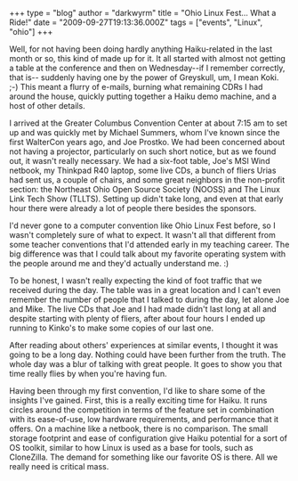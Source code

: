 +++
type = "blog"
author = "darkwyrm"
title = "Ohio Linux Fest... What a Ride!"
date = "2009-09-27T19:13:36.000Z"
tags = ["events", "Linux", "ohio"]
+++

Well, for not having been doing hardly anything Haiku-related in the last month or so, this kind of made up for it. It all started with almost not getting a table at the conference and then on Wednesday--if I remember correctly, that is-- suddenly having one by the power of Greyskull, um, I mean Koki. ;-) This meant a flurry of e-mails, burning what remaining CDRs I had around the house, quickly putting together a Haiku demo machine, and a host of other details.

I arrived at the Greater Columbus Convention Center at about 7:15 am to set up and was quickly met by Michael Summers, whom I've known since the first WalterCon years ago, and Joe Prostko. We had been concerned about not having a projector, particularly on such short notice, but as we found out, it wasn't really necessary. We had a six-foot table, Joe's MSI Wind netbook, my Thinkpad R40 laptop, some live CDs, a bunch of fliers Urias had sent us, a couple of chairs, and some great neighbors in the non-profit section: the Northeast Ohio Open Source Society (NOOSS) and The Linux Link Tech Show (TLLTS). Setting up didn't take long, and even at that early hour there were already a lot of people there besides the sponsors.
<!--break-->
I'd never gone to a computer convention like Ohio Linux Fest before, so I wasn't completely sure of what to expect. It wasn't all that different from some teacher conventions that I'd attended early in my teaching career. The big difference was that I could talk about my favorite operating system with the people around me and they'd actually understand me. :)

To be honest, I wasn't really expecting the kind of foot traffic that we received during the day. The table was in a great location and I can't even remember the number of people that I talked to during the day, let alone Joe and Mike. The live CDs that Joe and I had made didn't last long at all and despite starting with plenty of fliers, after about four hours I ended up running to Kinko's to make some copies of our last one.

After reading about others' experiences at similar events, I thought it was going to be a long day. Nothing could have been further from the truth. The whole day was a blur of talking with great people. It goes to show you that time really flies by when you're having fun.

Having been through my first convention, I'd like to share some of the insights I've gained. First, this is a really exciting time for Haiku. It runs circles around the competition in terms of the feature set in combination with its ease-of-use, low hardware requirements, and performance that it offers. On a machine like a netbook, there is no comparison. The small storage footprint and ease of configuration give Haiku potential for a sort of OS toolkit, similar to how Linux is used as a base for tools, such as CloneZilla. The demand for something like our favorite OS is there. All we really need is critical mass.